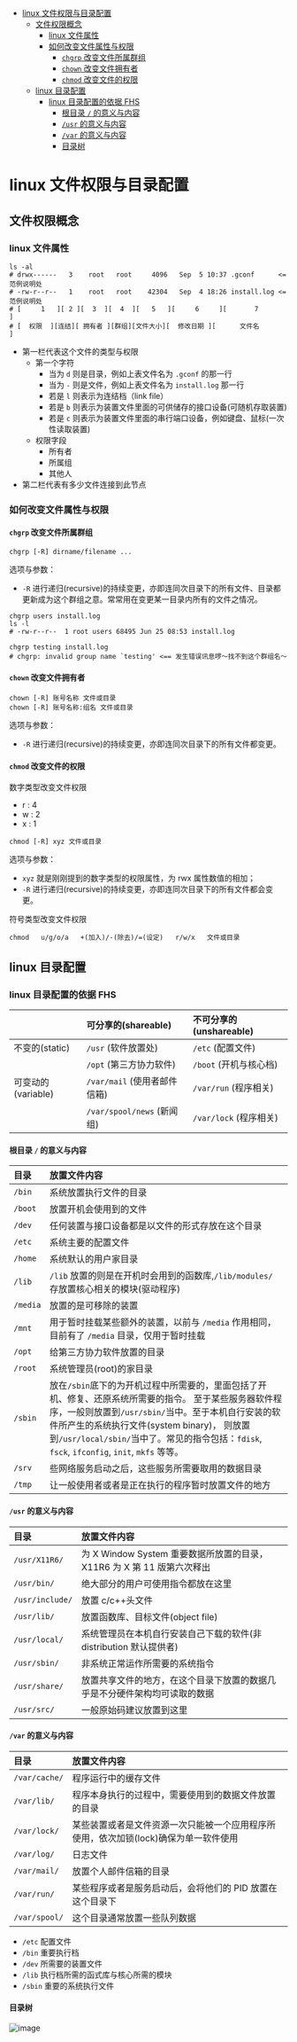 <!-- TOC -->

- [linux 文件权限与目录配置](#linux-文件权限与目录配置)
    - [文件权限概念](#文件权限概念)
        - [linux 文件属性](#linux-文件属性)
        - [如何改变文件属性与权限](#如何改变文件属性与权限)
            - [`chgrp` 改变文件所属群组](#chgrp-改变文件所属群组)
            - [`chown` 改变文件拥有者](#chown-改变文件拥有者)
            - [`chmod` 改变文件的权限](#chmod-改变文件的权限)
    - [linux 目录配置](#linux-目录配置)
        - [linux 目录配置的依据 FHS](#linux-目录配置的依据-fhs)
            - [根目录 `/` 的意义与内容](#根目录--的意义与内容)
            - [`/usr` 的意义与内容](#usr-的意义与内容)
            - [`/var` 的意义与内容](#var-的意义与内容)
            - [目录树](#目录树)

<!-- /TOC -->

# linux 文件权限与目录配置

## 文件权限概念

### linux 文件属性

```shell
ls -al
# drwx------   3    root   root     4096   Sep  5 10:37 .gconf      <=范例说明处
# -rw-r--r--   1    root   root    42304   Sep  4 18:26 install.log <=范例说明处
# [     1   ][ 2 ][  3  ][  4  ][   5   ][     6     ][       7          ]
# [  权限  ][连结][ 拥有者 ][群组][文件大小][  修改日期 ][      文件名        ]
```

- 第一栏代表这个文件的类型与权限
  - 第一个字符
    - 当为 `d` 则是目录，例如上表文件名为 `.gconf` 的那一行
    - 当为 `-` 则是文件，例如上表文件名为 `install.log` 那一行
    - 若是 `l` 则表示为连结档（link file）
    - 若是 `b` 则表示为装置文件里面的可供储存的接口设备(可随机存取装置)
    - 若是 `c` 则表示为装置文件里面的串行端口设备，例如键盘、鼠标(一次性读取装置)
  - 权限字段
    - 所有者
    - 所属组
    - 其他人
- 第二栏代表有多少文件连接到此节点

### 如何改变文件属性与权限

#### `chgrp` 改变文件所属群组

```shell
chgrp [-R] dirname/filename ...
```

选项与参数：

- `-R` 进行递归(recursive)的持续变更，亦即连同次目录下的所有文件、目录都更新成为这个群组之意。常常用在变更某一目录内所有的文件之情况。

```shell
chgrp users install.log
ls -l
# -rw-r--r--  1 root users 68495 Jun 25 08:53 install.log

chgrp testing install.log
# chgrp: invalid group name `testing' <== 发生错误讯息啰～找不到这个群组名～
```

#### `chown` 改变文件拥有者

```shell
chown [-R] 账号名称 文件或目录
chown [-R] 账号名称:组名 文件或目录
```

选项与参数：

- `-R` 进行递归(recursive)的持续变更，亦即连同次目录下的所有文件都变更。

#### `chmod` 改变文件的权限

数字类型改变文件权限

- r : 4
- w : 2
- x : 1

```shell
chmod [-R] xyz 文件或目录
```

选项与参数：

- `xyz` 就是刚刚提到的数字类型的权限属性，为 rwx 属性数值的相加；
- `-R` 进行递归(recursive)的持续变更，亦即连同次目录下的所有文件都会变更。

符号类型改变文件权限

```shell
chmod   u/g/o/a   +(加入)/-(除去)/=(设定)   r/w/x   文件或目录
```

## linux 目录配置

### linux 目录配置的依据 FHS

|                           | 可分享的(shareable)          | 不可分享的(unshareable) |
| :------------------------ | :-------------------------- | :---------------------- |
|   不变的(static)      | `/usr` (软件放置处)           | `/etc` (配置文件)       |
|                      | `/opt` (第三方协力软件)        | `/boot` (开机与核心档)       |
|   可变动的(variable)  | `/var/mail` (使用者邮件信箱)      | `/var/run` (程序相关)   |
|                      | `/var/spool/news` (新闻组)    | `/var/lock` (程序相关)       |

#### 根目录 `/` 的意义与内容

| 目录     | 放置文件内容 |
| :------- | :--------- |
| `/bin`   | 系统放置执行文件的目录|
| `/boot`  | 放置开机会使用到的文件|
| `/dev`   | 任何装置与接口设备都是以文件的形式存放在这个目录|
| `/etc`   | 系统主要的配置文件|
| `/home`  | 系统默认的用户家目录|
| `/lib`   | `/lib` 放置的则是在开机时会用到的函数库,`/lib/modules/` 存放置核心相关的模块(驱动程序)|
| `/media` | 放置的是可移除的装置|
| `/mnt`   | 用于暂时挂载某些额外的装置，以前与 `/media` 作用相同，目前有了 `/media` 目录，仅用于暂时挂载|
| `/opt`   | 给第三方协力软件放置的目录|
| `/root`  | 系统管理员(root)的家目录|
| `/sbin`  | 放在`/sbin`底下的为开机过程中所需要的，里面包括了开机、修复、还原系统所需要的指令。 至于某些服务器软件程序，一般则放置到`/usr/sbin/`当中。至于本机自行安装的软件所产生的系统执行文件(system binary)， 则放置到`/usr/local/sbin/`当中了。常见的指令包括：`fdisk`, `fsck`, `ifconfig`, `init`, `mkfs` 等等。 |
| `/srv`   | 些网络服务启动之后，这些服务所需要取用的数据目录   |
| `/tmp`   | 让一般使用者或者是正在执行的程序暂时放置文件的地方 |

#### `/usr` 的意义与内容

| 目录            | 放置文件内容                                                               |
| :-------------- | :------------------------------------------------------------------------- |
| `/usr/X11R6/`   | 为 X Window System 重要数据所放置的目录，X11R6 为 X 第 11 版第六次释出     |
| `/usr/bin/`     | 绝大部分的用户可使用指令都放在这里                                         |
| `/usr/include/` | 放置 c/c++头文件                                                           |
| `/usr/lib/`     | 放置函数库、目标文件(object file)                                          |
| `/usr/local/`   | 系统管理员在本机自行安装自己下载的软件(非 distribution 默认提供者)         |
| `/usr/sbin/`    | 非系统正常运作所需要的系统指令                                             |
| `/usr/share/`   | 放置共享文件的地方，在这个目录下放置的数据几乎是不分硬件架构均可读取的数据 |
| `/usr/src/`     | 一般原始码建议放置到这里                                                   |

#### `/var` 的意义与内容

| 目录          | 放置文件内容                                                                         |
| :------------ | :----------------------------------------------------------------------------------- |
| `/var/cache/` | 程序运行中的缓存文件                                                                 |
| `/var/lib/`   | 程序本身执行的过程中，需要使用到的数据文件放置的目录                                 |
| `/var/lock/`  | 某些装置或者是文件资源一次只能被一个应用程序所使用，依次加锁(lock)确保为单一软件使用 |
| `/var/log/`   | 日志文件                                                                             |
| `/var/mail/`  | 放置个人邮件信箱的目录                                                               |
| `/var/run/`   | 某些程序或者是服务启动后，会将他们的 PID 放置在这个目录下                            |
| `/var/spool/` | 这个目录通常放置一些队列数据                                                         |

- `/etc` 配置文件
- `/bin` 重要执行档
- `/dev` 所需要的装置文件
- `/lib` 执行档所需的函式库与核心所需的模块
- `/sbin` 重要的系统执行文件

#### 目录树

![image](resources/directory_tree.gif)
